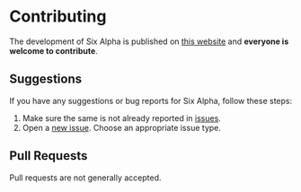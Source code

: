 # Contributing

The development of Six Alpha is published on [this website](https://github.com/dominiksalvet/six-alpha) and **everyone is welcome to contribute**.

## Suggestions

If you have any suggestions or bug reports for Six Alpha, follow these steps:

1. Make sure the same is not already reported in [issues](https://github.com/dominiksalvet/six-alpha/issues).
2. Open a [new issue](https://github.com/dominiksalvet/six-alpha/issues/new/choose). Choose an appropriate issue type.

## Pull Requests

Pull requests are not generally accepted.
